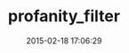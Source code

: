 ---
layout: post
title:  "profanity_filter"
repo:   "intridea/profanity_filter"
date:   2015-02-18 17:06:29
gemurl: http://github.com/intridea/profanity_filter
---